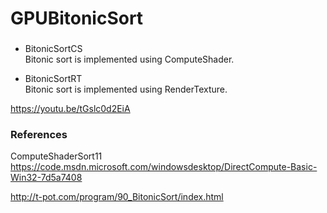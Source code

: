 # GPUBitonicSort
###
- BitonicSortCS<br/>
Bitonic sort is implemented using ComputeShader.

- BitonicSortRT<br/>
Bitonic sort is implemented using RenderTexture.

https://youtu.be/tGslc0d2EiA

### References
ComputeShaderSort11<br/>
https://code.msdn.microsoft.com/windowsdesktop/DirectCompute-Basic-Win32-7d5a7408

http://t-pot.com/program/90_BitonicSort/index.html
